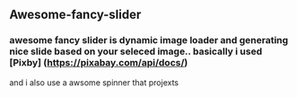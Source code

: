 ## Awesome-fancy-slider

### awesome fancy slider is dynamic image loader and generating nice slide based on your seleced image.. basically i used [Pixby] (https://pixabay.com/api/docs/)

and i also use a awsome spinner that projexts

